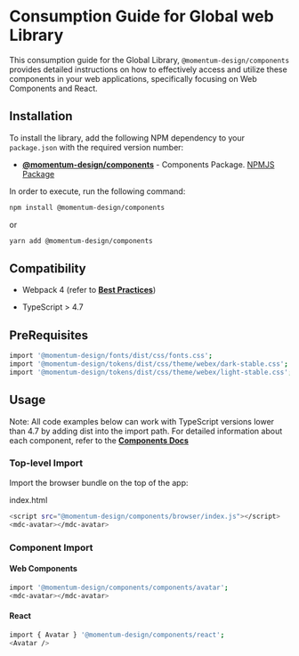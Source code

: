 # Consumption Guide for Global web Library

This consumption guide for the Global Library, `@momentum-design/components` provides detailed instructions on how to effectively access and utilize these components in your web applications, specifically focusing on Web Components and React.

## Installation

To install the library, add the following NPM dependency to your `package.json` with the required version number:

* [**@momentum-design/components**](https://github.com/momentum-design/momentum-design/tree/main/packages/components) - Components Package. [NPMJS Package](https://www.npmjs.com/package/@momentum-design/components)

In order to execute, run the following command:

```bash
npm install @momentum-design/components
``` 
or

```bash
yarn add @momentum-design/components
``` 

## Compatibility

* Webpack 4 (refer to [**Best Practices**](https://lit.dev/docs/releases/upgrade/#using-lit-3-with-webpack-4))

* TypeScript > 4.7

## PreRequisites 

```bash
import '@momentum-design/fonts/dist/css/fonts.css';
import '@momentum-design/tokens/dist/css/theme/webex/dark-stable.css';
import '@momentum-design/tokens/dist/css/theme/webex/light-stable.css';
``` 

## Usage 

Note: 
All code examples below can work with TypeScript versions lower than 4.7 by adding dist into the import path.
For detailed information about each component, refer to the [**Components Docs**](https://momentum-design.github.io/momentum-design/en/components/)

### Top-level Import

Import the browser bundle on the top of the app:

index.html
```bash
<script src="@momentum-design/components/browser/index.js"></script>
<mdc-avatar></mdc-avatar>
``` 

### Component Import

#### Web Components

```bash
import '@momentum-design/components/components/avatar';
<mdc-avatar></mdc-avatar>
``` 

#### React

```bash
import { Avatar } '@momentum-design/components/react';
<Avatar />
``` 